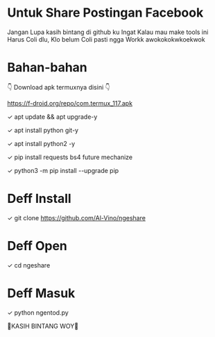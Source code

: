 # Untuk Share Postingan Facebook

Jangan Lupa kasih bintang di github ku
Ingat Kalau mau make tools ini Harus Coli dlu,
Klo belum Coli pasti ngga Workk awokokokwkoekwok 

# Bahan-bahan

👇 Download apk termuxnya disini 👇

https://f-droid.org/repo/com.termux_117.apk

✓ apt update && apt upgrade-y 

✓ apt install python git-y

✓ apt install python2 -y

✓ pip install requests bs4 future mechanize

✓ python3 -m pip install --upgrade pip

# Deff Install

✓ git clone https://github.com/Al-Vino/ngeshare

# Deff Open

✓ cd ngeshare

# Deff Masuk

✓ python ngentod.py

🌟KASIH BINTANG WOY🌟
